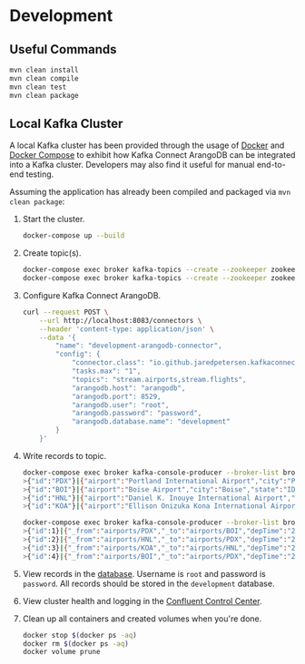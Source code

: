 # Development
## Useful Commands
```bash
mvn clean install
mvn clean compile
mvn clean test
mvn clean package
```

## Local Kafka Cluster
A local Kafka cluster has been provided through the usage of [Docker](https://docs.docker.com/engine/docker-overview/) and [Docker Compose](https://docs.docker.com/compose/overview/) to exhibit how Kafka Connect ArangoDB can be integrated into a Kafka cluster. Developers may also find it useful for manual end-to-end testing.

Assuming the application has already been compiled and packaged via `mvn clean package`:

1. Start the cluster.
    ```bash
    docker-compose up --build
    ```

2. Create topic(s).
    ```bash
    docker-compose exec broker kafka-topics --create --zookeeper zookeeper:2181 --replication-factor 1 --partitions 1 --topic stream.airports
    docker-compose exec broker kafka-topics --create --zookeeper zookeeper:2181 --replication-factor 1 --partitions 1 --topic stream.flights
    ```

3. Configure Kafka Connect ArangoDB.
    ```bash
    curl --request POST \
        --url http://localhost:8083/connectors \
        --header 'content-type: application/json' \
        --data '{
            "name": "development-arangodb-connector",
            "config": {
                "connector.class": "io.github.jaredpetersen.kafkaconnectarangodb.sink.ArangoDbSinkConnector",
                "tasks.max": "1",
                "topics": "stream.airports,stream.flights",
                "arangodb.host": "arangodb",
                "arangodb.port": 8529,
                "arangodb.user": "root",
                "arangodb.password": "password",
                "arangodb.database.name": "development"
            }
        }'
    ```

4. Write records to topic.
    ```bash
    docker-compose exec broker kafka-console-producer --broker-list broker:9092 --topic stream.airports --property "parse.key=true" --property "key.separator=|"
    >{"id":"PDX"}|{"airport":"Portland International Airport","city":"Portland","state":"OR","country":"USA","lat":45.58872222,"long":-122.5975}
    >{"id":"BOI"}|{"airport":"Boise Airport","city":"Boise","state":"ID","country":"USA","lat":43.56444444,"long":-116.2227778}
    >{"id":"HNL"}|{"airport":"Daniel K. Inouye International Airport","city":"Honolulu","state":"HI","country":"USA","lat":21.31869111,"long":-157.9224072}
    >{"id":"KOA"}|{"airport":"Ellison Onizuka Kona International Airport at Keāhole","city":"Kailua-Kona","state":"HI","country":"USA","lat":19.73876583,"long":-156.0456314}
    ```
    ```bash
    docker-compose exec broker kafka-console-producer --broker-list broker:9092 --topic stream.flights --property "parse.key=true" --property "key.separator=|"
    >{"id":1}|{"_from":"airports/PDX","_to":"airports/BOI","depTime":"2008-01-01T21:26:00.000Z","arrTime":"2008-01-01T22:26:00.000Z","uniqueCarrier":"WN","flightNumber":2377,"tailNumber":"N663SW","distance":344}
    >{"id":2}|{"_from":"airports/HNL","_to":"airports/PDX","depTime":"2008-01-13T00:16:00.000Z","arrTime":"2008-01-13T05:03:00.000Z","uniqueCarrier":"HA","flightNumber":26,"tailNumber":"N587HA","distance":2603}
    >{"id":3}|{"_from":"airports/KOA","_to":"airports/HNL","depTime":"2008-01-15T16:08:00.000Z","arrTime":"2008-01-15T16:50:00.000Z","uniqueCarrier":"YV","flightNumber":1010,"tailNumber":"N693BR","distance":163}
    >{"id":4}|{"_from":"airports/BOI","_to":"airports/PDX","depTime":"2008-01-16T02:03:00.000Z","arrTime":"2008-01-16T03:09:00.000Z","uniqueCarrier":"WN","flightNumber":1488,"tailNumber":"N242WN","distance":344}
    ```

5. View records in the [database](http://localhost:8529). Username is `root` and password is `password`. All records should be stored in the `development` database.

6. View cluster health and logging in the [Confluent Control Center](http://localhost:9021).

7. Clean up all containers and created volumes when you're done.
    ```bash
    docker stop $(docker ps -aq)
    docker rm $(docker ps -aq)
    docker volume prune
    ```
